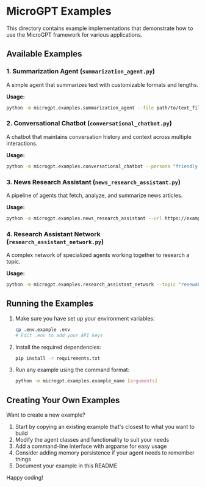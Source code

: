 # MicroGPT Examples

This directory contains example implementations that demonstrate how to use the MicroGPT framework for various applications.

## Available Examples

### 1. Summarization Agent (`summarization_agent.py`)

A simple agent that summarizes text with customizable formats and lengths.

**Usage:**
```bash
python -m microgpt.examples.summarization_agent --file path/to/text_file.txt --length medium --format paragraph
```

### 2. Conversational Chatbot (`conversational_chatbot.py`)

A chatbot that maintains conversation history and context across multiple interactions.

**Usage:**
```bash
python -m microgpt.examples.conversational_chatbot --persona "friendly assistant"
```

### 3. News Research Assistant (`news_research_assistant.py`)

A pipeline of agents that fetch, analyze, and summarize news articles.

**Usage:**
```bash
python -m microgpt.examples.news_research_assistant --url https://example.com/news-article
```

### 4. Research Assistant Network (`research_assistant_network.py`)

A complex network of specialized agents working together to research a topic.

**Usage:**
```bash
python -m microgpt.examples.research_assistant_network --topic "renewable energy trends"
```

## Running the Examples

1. Make sure you have set up your environment variables:
   ```bash
   cp .env.example .env
   # Edit .env to add your API keys
   ```

2. Install the required dependencies:
   ```bash
   pip install -r requirements.txt
   ```

3. Run any example using the command format:
   ```bash
   python -m microgpt.examples.example_name [arguments]
   ```

## Creating Your Own Examples

Want to create a new example?

1. Start by copying an existing example that's closest to what you want to build
2. Modify the agent classes and functionality to suit your needs
3. Add a command-line interface with argparse for easy usage
4. Consider adding memory persistence if your agent needs to remember things
5. Document your example in this README

Happy coding!